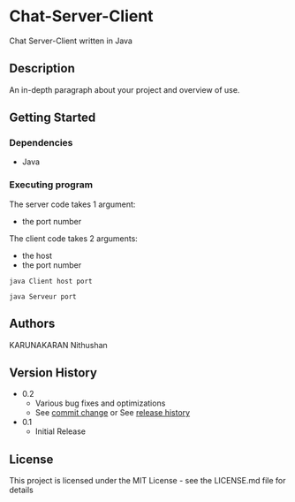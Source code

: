 # Chat-Server-Client
Chat Server-Client written in Java

## Description

An in-depth paragraph about your project and overview of use.

## Getting Started

### Dependencies

* Java


### Executing program

The server code takes 1 argument: 
* the port number  

The client code takes 2 arguments:
* the host
* the port number


```
java Client host port
```
```
java Serveur port
```

## Authors

KARUNAKARAN Nithushan

## Version History

* 0.2
    * Various bug fixes and optimizations
    * See [commit change]() or See [release history]()
* 0.1
    * Initial Release

## License

This project is licensed under the MIT License - see the LICENSE.md file for details

